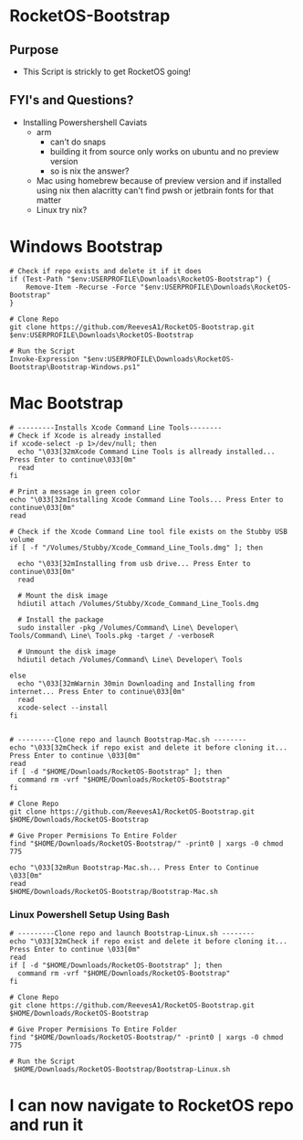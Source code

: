 # RocketOS-Bootstrap

## Purpose

- This Script is strickly to get RocketOS going!

## FYI's and Questions?

- Installing Powershershell Caviats
  - arm
    - can't do snaps
    - building it from source only works on ubuntu and no preview version
    - so is nix the answer?
  - Mac using homebrew because of preview version and if installed using nix then alacritty can't find pwsh or jetbrain fonts for that matter
  - Linux try nix?

# Windows Bootstrap

```
# Check if repo exists and delete it if it does
if (Test-Path "$env:USERPROFILE\Downloads\RocketOS-Bootstrap") {
    Remove-Item -Recurse -Force "$env:USERPROFILE\Downloads\RocketOS-Bootstrap"
}

# Clone Repo
git clone https://github.com/ReevesA1/RocketOS-Bootstrap.git $env:USERPROFILE\Downloads\RocketOS-Bootstrap

# Run the Script
Invoke-Expression "$env:USERPROFILE\Downloads\RocketOS-Bootstrap\Bootstrap-Windows.ps1"

```

# Mac Bootstrap

```
# ---------Installs Xcode Command Line Tools--------
# Check if Xcode is already installed
if xcode-select -p 1>/dev/null; then
  echo "\033[32mXcode Command Line Tools is allready installed... Press Enter to continue\033[0m"
  read
fi

# Print a message in green color
echo "\033[32mInstalling Xcode Command Line Tools... Press Enter to continue\033[0m"
read

# Check if the Xcode Command Line tool file exists on the Stubby USB volume
if [ -f "/Volumes/Stubby/Xcode_Command_Line_Tools.dmg" ]; then

  echo "\033[32mInstalling from usb drive... Press Enter to continue\033[0m"
  read

  # Mount the disk image
  hdiutil attach /Volumes/Stubby/Xcode_Command_Line_Tools.dmg

  # Install the package
  sudo installer -pkg /Volumes/Command\ Line\ Developer\ Tools/Command\ Line\ Tools.pkg -target / -verboseR

  # Unmount the disk image
  hdiutil detach /Volumes/Command\ Line\ Developer\ Tools

else
  echo "\033[32mWarnin 30min Downloading and Installing from internet... Press Enter to continue\033[0m"
  read
  xcode-select --install
fi


# ---------Clone repo and launch Bootstrap-Mac.sh --------
echo "\033[32mCheck if repo exist and delete it before cloning it... Press Enter to continue \033[0m"
read
if [ -d "$HOME/Downloads/RocketOS-Bootstrap" ]; then
  command rm -vrf "$HOME/Downloads/RocketOS-Bootstrap"
fi

# Clone Repo
git clone https://github.com/ReevesA1/RocketOS-Bootstrap.git $HOME/Downloads/RocketOS-Bootstrap

# Give Proper Permisions To Entire Folder
find "$HOME/Downloads/RocketOS-Bootstrap/" -print0 | xargs -0 chmod 775

echo "\033[32mRun Bootstrap-Mac.sh... Press Enter to Continue  \033[0m"
read
$HOME/Downloads/RocketOS-Bootstrap/Bootstrap-Mac.sh
```

### Linux Powershell Setup Using Bash

```
# ---------Clone repo and launch Bootstrap-Linux.sh --------
echo "\033[32mCheck if repo exist and delete it before cloning it... Press Enter to continue \033[0m"
read
if [ -d "$HOME/Downloads/RocketOS-Bootstrap" ]; then
  command rm -vrf "$HOME/Downloads/RocketOS-Bootstrap"
fi

# Clone Repo
git clone https://github.com/ReevesA1/RocketOS-Bootstrap.git $HOME/Downloads/RocketOS-Bootstrap

# Give Proper Permisions To Entire Folder
find "$HOME/Downloads/RocketOS-Bootstrap/" -print0 | xargs -0 chmod 775

# Run the Script
 $HOME/Downloads/RocketOS-Bootstrap/Bootstrap-Linux.sh
```

# I can now navigate to RocketOS repo and run it
